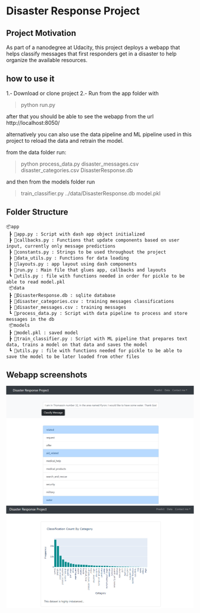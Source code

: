 # Disaster Response Project

## Project Motivation
As part of a nanodegree at Udacity, this project deploys a webapp that helps classify messages that first responders get in a disaster to help organize the available resources.
## how to use it
1.- Download or clone project
2.- Run from the app folder with
> python run.py

after that you should be able to see the webapp from the url http://localhost:8050/

alternatively you can also use the data pipeline and ML pipeline used in this project to reload the data and retrain the model.

from the data folder run:
> python process_data.py disaster_messages.csv disaster_categories.csv DisasterResponse.db

and then from the models folder run
> train_classifier.py ../data/DisasterResponse.db model.pkl

## Folder Structure
```
📦app
 ┣ 📜app.py : Script with dash app object initialized
 ┣ 📜callbacks.py : Functions that update components based on user input, currently only message predictions
 ┣ 📜constants.py : Strings to be used throughout the project
 ┣ 📜data_utils.py : Functions for data loading
 ┣ 📜layouts.py : app layout using dash components
 ┣ 📜run.py : Main file that glues app, callbacks and layouts
 ┗ 📜utils.py : file with functions needed in order for pickle to be able to read model.pkl
 📦data
 ┣ 📜DisasterResponse.db : sqlite database
 ┣ 📜disaster_categories.csv : training messages classifications
 ┣ 📜disaster_messages.csv : training messages
 ┗ 📜process_data.py : Script with data pipeline to process and store messages in the db 
 📦models
 ┣ 📜model.pkl : saved model
 ┣ 📜train_classifier.py : Script with ML pipeline that prepares text data, trains a model on that data and saves the model
 ┗ 📜utils.py : file with functions needed for pickle to be able to save the model to be later loaded from other files
```

## Webapp screenshots

![Predict Page](predict_page_screenshot.png "Predict Page")
![Data Page](data_page_screenshot.png "Data Page")
